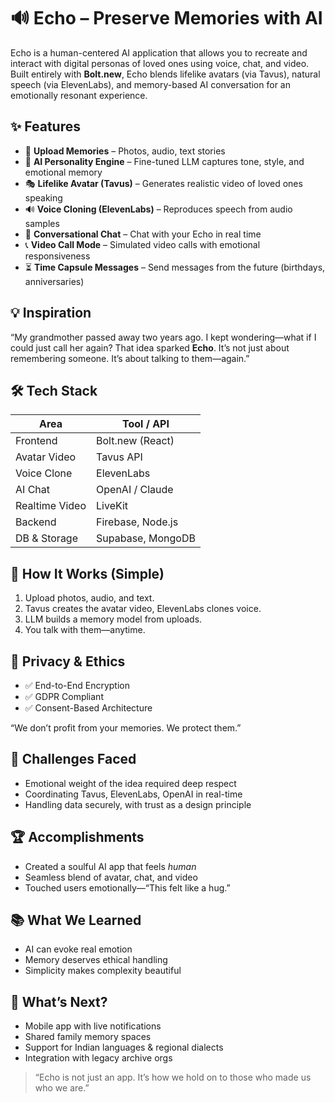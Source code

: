 
# 🔊 Echo – Preserve Memories with AI

Echo is a human-centered AI application that allows you to recreate and interact with digital personas of loved ones using voice, chat, and video. Built entirely with **Bolt.new**, Echo blends lifelike avatars (via Tavus), natural speech (via ElevenLabs), and memory-based AI conversation for an emotionally resonant experience.


## ✨ Features

- 🧬 **Upload Memories** – Photos, audio, text stories
- 🧠 **AI Personality Engine** – Fine-tuned LLM captures tone, style, and emotional memory
- 🎭 **Lifelike Avatar (Tavus)** – Generates realistic video of loved ones speaking
- 🔊 **Voice Cloning (ElevenLabs)** – Reproduces speech from audio samples
- 💬 **Conversational Chat** – Chat with your Echo in real time
- 📞 **Video Call Mode** – Simulated video calls with emotional responsiveness
- ⏳ **Time Capsule Messages** – Send messages from the future (birthdays, anniversaries)



## 💡 Inspiration

“My grandmother passed away two years ago. I kept wondering—what if I could just call her again? That idea sparked **Echo**. It’s not just about remembering someone. It’s about talking to them—again.”



## 🛠 Tech Stack

| Area           | Tool / API        |
|----------------|-------------------|
| Frontend       | Bolt.new (React)  |
| Avatar Video   | Tavus API         |
| Voice Clone    | ElevenLabs        |
| AI Chat        | OpenAI / Claude   |
| Realtime Video | LiveKit           |
| Backend        | Firebase, Node.js |
| DB & Storage   | Supabase, MongoDB |



## 🧪 How It Works (Simple)

1. Upload photos, audio, and text.
2. Tavus creates the avatar video, ElevenLabs clones voice.
3. LLM builds a memory model from uploads.
4. You talk with them—anytime.



## 🔐 Privacy & Ethics

- ✅ End-to-End Encryption
- ✅ GDPR Compliant
- ✅ Consent-Based Architecture

“We don’t profit from your memories. We protect them.”



## 🧩 Challenges Faced

- Emotional weight of the idea required deep respect
- Coordinating Tavus, ElevenLabs, OpenAI in real-time
- Handling data securely, with trust as a design principle



## 🏆 Accomplishments

- Created a soulful AI app that feels *human*
- Seamless blend of avatar, chat, and video
- Touched users emotionally—“This felt like a hug.”



## 📚 What We Learned

- AI can evoke real emotion
- Memory deserves ethical handling
- Simplicity makes complexity beautiful


## 🔮 What’s Next?

- Mobile app with live notifications
- Shared family memory spaces
- Support for Indian languages & regional dialects
- Integration with legacy archive orgs



> “Echo is not just an app. It’s how we hold on to those who made us who we are.”

